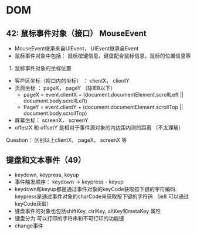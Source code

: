 # DOM

## 42: 鼠标事件对象（接口） MouseEvent
- MouseEvent继承来自UIEvent， UIEvent继承自Event
- 鼠标事件对象中包括： 鼠标按键信息，键盘配合鼠标信息，鼠标的位置信息等

1. 鼠标事件对象的坐标位置
- 客户区坐标（视口内的坐标） ： clientX， clientY
- 页面坐标 ： pageX， pageY （除IE8以下）
  - pageX = event.clientX + (document.documentElement.scrollLeft || document.body.scrollLeft)
  - PageY = event.clientY + (document.documentElement.scrollTop || document.body.scrollTop)
- 屏幕坐标： screenX， screenY
- offestX 和 offsetY 是相对于事件源对象的内边距内测的距离 （不太理解）

Question： 区别以上clientX， pageX， screenX 等


## 键盘和文本事件（49）
- keydown, keypress, keyup
- 事件触发顺序： keydown -> keypress - keyup
- keydown和keyup都是通过事件对象的keyCode获取按下键的字符编码. keypress是通过事件对象的charCode来获取按下键的字符码
（ie8 可以通过keyCode获取）
- 键盘事件的对象也包括shiftKey, ctrlKey, altKey和metaKey 属性
- 键盘分为 可以打印的字符串和不可打印的功能键
- change事件
